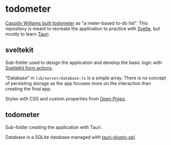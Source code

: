 # todometer

[Cassidy Williams built todometer](https://cassidoo.co/post/todometer-build-log/) as "a meter-based to-do list". This repository is meant to recreate the application to practice with [Svelte](https://svelte.dev/), but mostly to learn [Tauri](https://v2.tauri.app/).

## sveltekit

Sub-folder used to design the application and develop the basic logic with [SvelteKit form actions](https://svelte.dev/docs/kit/form-actions).

"Database" in `lib/server/database.ts` is a simple array. There is no concept of persisting storage as the app focuses more on the interaction than creating the final app. 

Styles with CSS and custom properties from [Open Props](https://open-props.style/).

## todometer

Sub-folder creating the application with Tauri. 

Database is a SQLite database managed with [tauri-plugin-sql](https://v2.tauri.app/plugin/sql/).